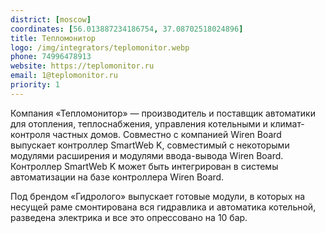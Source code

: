 ```yaml
---
district: [moscow]
coordinates: [56.013887234186754, 37.08702518024896]
title: Тепломонитор
logo: /img/integrators/teplomonitor.webp
phone: 74996478913
website: https://teplomonitor.ru
email: 1@teplomonitor.ru
priority: 1
---
```


Компания «Тепломонитор» — производитель и поставщик автоматики для отопления, теплоснабжения, управления котельными и климат-контроля частных домов. Совместно с компанией Wiren Board выпускает контроллер SmartWeb K, совместимый с некоторыми модулями расширения и модулями ввода-вывода Wiren Board. Контроллер SmartWeb K может быть интегрирован в системы автоматизации на базе контроллера Wiren Board.

Под брендом «Гидролого» выпускает готовые модули, в которых на несущей раме смонтирована вся гидравлика и автоматика котельной, разведена электрика и все это опрессовано на 10 бар.
